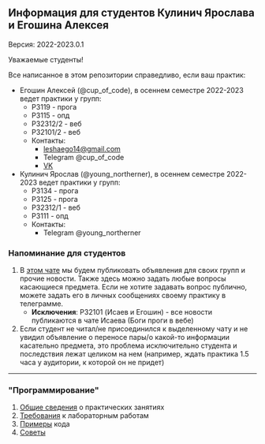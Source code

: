 ## Информация для студентов Кулинич Ярослава и Егошина Алексея

Версия: 2022-2023.0.1

Уважаемые студенты!

Все написанное в этом репозитории справедливо, если ваш практик:
- Егошин Алексей (@cup_of_code), в осеннем семестре 2022-2023 ведет практики у групп:
    - P3119 - прога
    - P3115 - опд
    - P32312/2 - веб
    - P32101/2 - веб
    - Контакты: 
      - leshaego14@gmail.com
      - Telegram @cup_of_code
      - [VK](https://vk.com/cup_of_code)
- Кулинич Ярослав (@young_northerner), в осеннем семестре 2022-2023 ведет практики у групп:
    - P3134 - прога
    - P3125 - прога
    - P32312/1 - веб
    - P3111 - опд
    - Контакты:
      - Telegram @young_northerner

### Напоминание для студентов
1. В [этом чате](https://t.me/+uIp_aSXOaZcxZjcy) мы будем публиковать объявления для своих групп 
и прочие новости. Также здесь можно задать любые вопросы касающиеся предмета. Если не хотите задавать 
вопрос публично, можете задать его в личных сообщениях своему практику в телеграмме.
   - <b>Исключения</b>: P32101 (Исаев и Егошин) - все новости публикаются в чате Исаева (Боги проги в вебе) 
2. Если студент не читал/не присоединился к выделенному чату и не увидил объявление о переносе пары/о 
какой-то информации касательно предмета, это проблема исключительно студента и последствия лежат целиком на нем 
(например, ждать практика 1.5 часа у аудитории, к которой он не придет)

---

### "Программирование"
1. [Общие сведения](programming/docs/general.md) о практических занятиях
2. [Требования](programming/docs/requirements.md) к лабораторным работам
3. [Примеры](programming/docs/examples.md) кода
4. [Советы](programming/docs/advices.md)